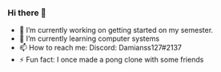 ### Hi there 👋

<!--
**DamianRS-TEC/DamianRS-TEC** is a ✨ _special_ ✨ repository because its `README.md` (this file) appears on your GitHub profile.

Here are some ideas to get you started:
-->

- 🔭 I’m currently working on getting started on my semester.
- 🌱 I’m currently learning computer systems
- 📫 How to reach me: Discord: Damianss127#2137
- ⚡ Fun fact: I once made a pong clone with some friends

